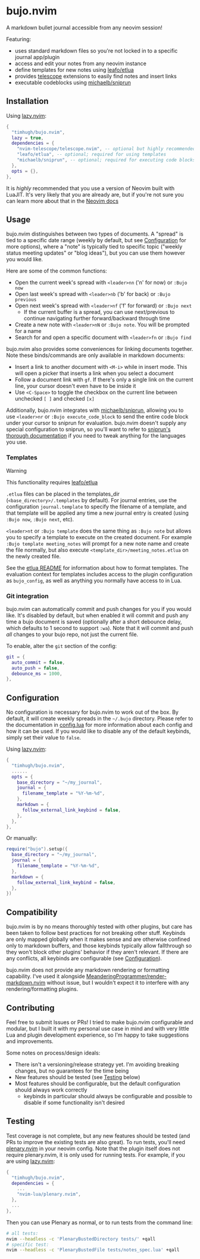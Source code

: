 # bujo.nvim

A markdown bullet journal accessible from any neovim session!

Featuring:

- uses standard markdown files so you're not locked in to a specific journal app/plugin
- access and edit your notes from any neovim instance
- define templates for new notes using [leafo/etlua](https://github.com/leafo/etlua)
- provides [telescope](https://github.com/nvim-telescope/telescope.nvim) extensions to easily find notes and insert links
- executable codeblocks using [michaelb/sniprun](https://github.com/michaelb/sniprun)

## Installation

Using [lazy.nvim](https://github.com/folke/lazy.nvim):

```lua
{
  "timhugh/bujo.nvim",
  lazy = true,
  dependencies = {
    "nvim-telescope/telescope.nvim", -- optional but highly recommended; required for navigating notes
    "leafo/etlua", -- optional; required for using templates
    "michaelb/sniprun", -- optional; required for executing code blocks
  },
  opts = {},
},
```

It is _highly_ recommended that you use a version of Neovim built with LuaJIT. It's very likely that you are already are, but if you're not sure you can learn more about that in the [Neovim docs](https://neovim.io/doc/user/lua.html#lua-luajit)

## Usage

bujo.nvim distinguishes between two types of documents. A "spread" is tied to a specific date range (weekly by default, but see [Configuration](#Configuration) for more options), where a "note" is typically tied to specific topic ("weekly status meeting updates" or "blog ideas"), but you can use them however you would like.

Here are some of the common functions:

- Open the current week's spread with `<leader>nn` ('n' for now) or `:Bujo now`
- Open last week's spread with `<leader>nb` ('b' for back) or `:Bujo previous`
- Open next week's spread with `<leader>nf` ('f' for forward) or `:Bujo next`
  - If the current buffer is a spread, you can use next/previous to continue navigating further forward/backward through time
- Create a new note with `<leader>nN` or `:Bujo note`. You will be prompted for a name
- Search for and open a specific document with `<leader>fn` or `:Bujo find`

bujo.nvim also provides some conveniences for linking documents together. Note these binds/commands are only available in markdown documents:

- Insert a link to another document with `<M-i>` while in insert mode. This will open a picker that inserts a link when you select a document
- Follow a document link with `gf`. If there's only a single link on the current line, your cursor doesn't even have to be inside it
- Use `<C-Space>` to toggle the checkbox on the current line between unchecked `[ ]` and checked `[x]`

Additionally, bujo.nvim integrates with [michaelb/sniprun](https://github.com/michaelb/sniprun), allowing you to use `<leader>nr` or `:Bujo execute_code_block` to send the entire code block under your cursor to sniprun for evaluation. bujo.nvim doesn't supply any special configuration to sniprun, so you'll want to refer to [sniprun's thorough documentation](https://michaelb.github.io/sniprun/) if you need to tweak anything for the languages you use.

### Templates

> [!WARNING]
> This functionality requires [leafo/etlua](https://github.com/leafo/etlua)

`.etlua` files can be placed in the templates_dir (`<base_directory>/.templates` by default). For journal entries, use the configuration `journal.template` to specify the filename of a template, and that template will be applied any time a new journal entry is created (using `:Bujo now`, `:Bujo next`, etc).

`<leader>nt` or `:Bujo template` does the same thing as `:Bujo note` but allows you to specify a template to execute on the created document. For example `:Bujo template meeting_notes` will prompt for a new note name and create the file normally, but also execute `<template_dir>/meeting_notes.etlua` on the newly created file.

See the [etlua README](https://github.com/leafo/etlua/blob/master/README.md) for information about how to format templates. The evaluation context for templates includes access to the plugin configuration as `bujo_config`, as well as anything you normally have access to in Lua.

### Git integration

bujo.nvim can automatically commit and push changes for you if you would like. It's disabled by default, but when enabled it will commit and push any time a bujo document is saved (optionally after a short debounce delay, which defaults to 1 second to support `:wa`). Note that it will commit and push _all_ changes to your bujo repo, not just the current file.

To enable, alter the `git` section of the config:
```lua
git = {
  auto_commit = false,
  auto_push = false,
  debounce_ms = 1000,
},
```

## Configuration

No configuration is necessary for bujo.nvim to work out of the box. By default, it will create weekly spreads in the `~/.bujo` directory. Please refer to the documentation in [config.lua](/lua/bujo/config.lua) for more information about each config and how it can be used. If you would like to disable any of the default keybinds, simply set their value to `false`.

Using [lazy.nvim](https://github.com/folke/lazy.nvim):

```lua
{
  "timhugh/bujo.nvim",
  ......
  opts = {
    base_directory = "~/my_journal",
    journal = {
      filename_template = "%Y-%m-%d",
    },
    markdown = {
      follow_external_link_keybind = false,
    },
  },
},
```

Or manually:

```lua
require("bujo").setup({
  base_directory = "~/my_journal",
  journal = {
    filename_template = "%Y-%m-%d",
  },
  markdown = {
    follow_external_link_keybind = false,
  },
})
```

## Compatibility

bujo.nvim is by no means thoroughly tested with other plugins, but care has been taken to follow best practices for not breaking other stuff. Keybinds are only mapped globally when it makes sense and are otherwise confined only to markdown buffers, and those keybinds typically allow fallthrough so they won't block other plugins' behavior if they aren't relevant. If there are any conflicts, all keybinds are configurable (see [Configuration](#Configuration)).

bujo.nvim does not provide any markdown rendering or formatting capability. I've used it alongside [MeanderingProgrammer/render-markdown.nvim](https://github.com/MeanderingProgrammer/render-markdown.nvim) without issue, but I wouldn't expect it to interfere with any rendering/formatting plugins.

## Contributing

Feel free to submit Issues or PRs! I tried to make bujo.nvim configurable and modular, but I built it with my personal use case in mind and with very little Lua and plugin development experience, so I'm happy to take suggestions and improvements.

Some notes on process/design ideals:
- There isn't a versioning/release strategy yet. I'm avoiding breaking changes, but no guarantees for the time being
- New features should be tested (see [Testing](#Testing) below)
- Most features should be configurable, but the default configuration should always work correctly
  - keybinds in particular should always be configurable and possible to disable if some functionality isn't desired

## Testing

Test coverage is not complete, but any new features should be tested (and PRs to improve the existing tests are also great). To run tests, you'll need [plenary.nvim](https://github.com/nvim-lua/plenary.nvim) in your neovim config. Note that the plugin itself does not require plenary.nvim, it is only used for running tests. For example, if you are using [lazy.nvim](https://github.com/folke/lazy.nvim):

```lua
{
  "timhugh/bujo.nvim",
  dependencies = {
    ...
    "nvim-lua/plenary.nvim",
  },
  ...
},
```

Then you can use Plenary as normal, or to run tests from the command line:

```sh
# all tests:
nvim --headless -c 'PlenaryBustedDirectory tests/' +qall
# specific test:
nvim --headless -c 'PlenaryBustedFile tests/notes_spec.lua' +qall
```
